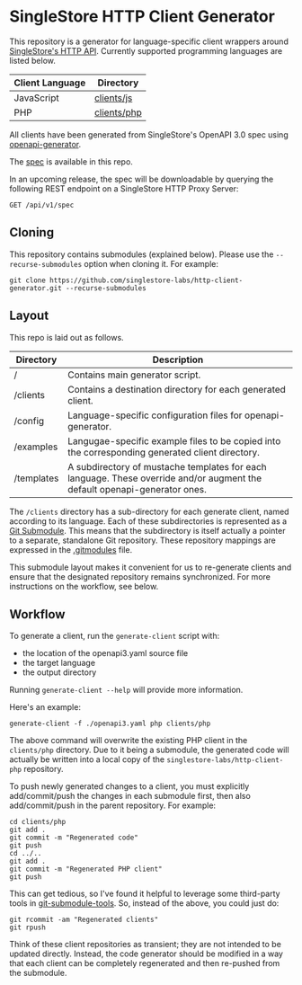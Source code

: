 # SingleStore HTTP Client Generator

This repository is a generator for language-specific client wrappers around [SingleStore's HTTP API](https://docs.singlestore.com/managed-service/en/reference/http-api.html).  Currently supported programming languages are listed below.

| Client Language | Directory                   |
|-----------------|-----------------------------|
| JavaScript      | [clients/js](clients/js)    |
| PHP             | [clients/php](clients/php)  |

All clients have been generated from SingleStore's OpenAPI 3.0 spec using [openapi-generator](https://github.com/OpenAPITools/openapi-generator).  

The [spec](openapi3.yaml) is available in this repo.

In an upcoming release, the spec will be downloadable by querying the following REST endpoint on a SingleStore HTTP Proxy Server:

    GET /api/v1/spec

## Cloning

This repository contains submodules (explained below).  Please use the `--recurse-submodules` option when cloning it.  For example:

    git clone https://github.com/singlestore-labs/http-client-generator.git --recurse-submodules

## Layout

This repo is laid out as follows.

| Directory  | Description |
|------------|-------------|
| /          | Contains main generator script. |
| /clients   | Contains a destination directory for each generated client. |
| /config    | Language-specific configuration files for openapi-generator. |
| /examples  | Langugae-specific example files to be copied into the corresponding generated client directory. |
| /templates | A subdirectory of mustache templates for each language.  These override and/or augment the default openapi-generator ones. |

The `/clients` directory has a sub-directory for each generate client, named according to its language.  Each of these subdirectories is represented as a [Git Submodule](https://git-scm.com/book/en/v2/Git-Tools-Submodules).  This means that the subdirectory is itself actually a pointer to a separate, standalone Git repository.  These repository mappings are expressed in the [.gitmodules](.gitmodules) file.

This submodule layout makes it convenient for us to re-generate clients and ensure that the designated repository remains synchronized.  For more instructions on the workflow, see below.

## Workflow

To generate a client, run the `generate-client` script with:

* the location of the openapi3.yaml source file
* the target language
* the output directory

Running `generate-client --help` will provide more information.  

Here's an example:

    generate-client -f ./openapi3.yaml php clients/php

The above command will overwrite the existing PHP client in the `clients/php` directory.  Due to it being a submodule, the generated code will actually be written into a local copy of the `singlestore-labs/http-client-php` repository.

To push newly generated changes to a client, you must explicitly add/commit/push the changes in each submodule first, then also add/commit/push in the parent repository.  For example:

    cd clients/php
    git add .
    git commit -m "Regenerated code"
    git push
    cd ../..
    git add .
    git commit -m "Regenerated PHP client"
    git push

This can get tedious, so I've found it helpful to leverage some third-party tools in [git-submodule-tools](https://github.com/kollerma/git-submodule-tools).  So, instead of the above, you could just do:

    git rcommit -am "Regenerated clients"
    git rpush

Think of these client repositories as transient; they are not intended to be updated directly.  Instead, the code generator should be modified in a way that each client can be completely regenerated and then re-pushed from the submodule.


